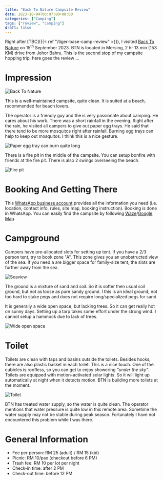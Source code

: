 ```yaml
---
title: "Back To Nature Campsite Review"
date: 2023-10-04T00:07:00+08:00
categories: ["Camping"]
tags: ["review", "camping"]
draft: false
---
```


 Right after [TBC]({{< ref "/tiger-base-camp-review" >}}), I visited [Back To Nature](https://www.facebook.com/backtonaturecampsite) on 15<sup>th</sup> September 2023. BTN is located in Mersing, 2 hr 13 min (153 KM) drive from Johor Bahru. This is the second stop of my campsite hopping trip, here goes the review ...

<!--more-->

# Impression

![Back To Nature](signboard.jpg "Back To Nature")

This is a well-maintained campsite, quite clean. It is suited at a beach, recommended for beach lovers.

The operator is a friendly guy and the is very passionate about camping. He cares about his work. There was a short rainfall in the evening. Right after the rain, he visited all campers to give out paper egg trays. He said that there tend to be more mosquitos right after rainfall. Burning egg trays can help to keep out mosquitos. I think this is a nice gesture.

![Paper egg tray can burn quite long](egg_tray.jpg "Paper egg tray can burn quite long")

There is a fire pit in the middle of the campsite. You can setup bonfire with friends at the fire pit. There is also 2 swings overseeing the beach.

![Fire pit](fire_pit.jpg "Fire pit")

# Booking And Getting There

This [WhatsApp business account](https://www.whatsapp.com/product/6913254825354642/601110212882) provides all the information you need (i.e. location, contact info, rules, site map, booking instruction). Booking is done in WhatsApp. You can easily find the campsite by following [Waze](https://ul.waze.com/ul?place=ChIJnc19vUJFxTEROoRSUnQsXS8&ll=2.59540780%2C103.78679370&navigate=yes&utm_campaign=default&utm_source=waze_website&utm_medium=lm_share_location)/[Google Map](https://maps.app.goo.gl/WD6ZnraFLotfu3SF9).

# Campground

Campers have pre-allocated slots for setting up tent. If you have a 2/3 person tent, try to book zone "A". This zone gives you an unobstructed view of the sea. If you need a are bigger space for family-size tent, the slots are further away from the sea.

![Seaview](seaview.jpg "Seaview")

The ground is a mixture of sand and soil. So it is softer then usual soil ground, but not as loose as pure sandy ground. I this is an ideal ground, not too hard to stake pegs and does not require long/specialized pegs for sand.

It is generally a wide open space, but lacking trees. So it can get really hot on sunny days. Setting up a tarp takes some effort under the strong wind. I cannot setup a hammock due to lack of trees.

![Wide open space](open_space.jpg "Wide open space")

# Toilet

Toilets are clean with taps and basins outside the toilets. Besides hooks, there are also plastic basket in each toilet. This is a nice touch. One of the cubicles is roofless, so you can get to enjoy showering _"under the sky"_. Toilets are equipped with motion-activated solar lights. So it will light up automatically at night when it detects motion. BTN is building more toilets at the moment.

![Toilet](toilet.jpg "Toilet")

BTN has treated water supply, so the water is quite clean. The operator mentions that water pressure is quite low in this remote area. Sometime the water supply may not be stable during peak season. Fortunately I have not encountered this problem while I was there.

# General Information

* Fee per person: RM 25 (adult) / RM 15 (kid)
* Picnic: RM 10/pax (checkout before 6 PM)
* Trash fee: RM 10 per lot per night
* Check-in time: after 2 PM
* Check-out time: before 12 PM